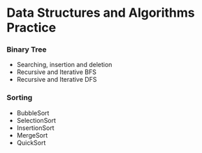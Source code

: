 # Data Structures and Algorithms Practice
### Binary Tree ###
* Searching, insertion and deletion
* Recursive and Iterative BFS
* Recursive and Iterative DFS

### Sorting ###
* BubbleSort
* SelectionSort
* InsertionSort
* MergeSort
* QuickSort

